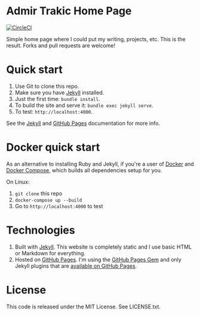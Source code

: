 # Admir Trakic Home Page

[![CircleCI](https://circleci.com/gh/atrakic/atrakic.github.io/tree/master.svg?style=svg)](https://circleci.com/gh/atrakic/atrakic.github.io/tree/master)

Simple home page where I could put my writing, projects, etc.
This is the result. Forks and pull requests are welcome!

# Quick start

1. Use Git to clone this repo.
1. Make sure you have [Jekyll](http://jekyllrb.com/docs/installation/) installed.
1. Just the first time: `bundle install`.
1. To build the site and serve it: `bundle exec jekyll serve`.
1. To test: `http://localhost:4000`.

See the [Jekyll](http://jekyllrb.com/) and [GitHub Pages](https://pages.github.com/)
documentation for more info.

# Docker quick start

As an alternative to installing Ruby and Jekyll, if you're a user of
[Docker](https://www.docker.com/) and [Docker Compose](https://docs.docker.com/compose/), which builds all dependencies setup for you.

On Linux:

1. `git clone` this repo
2. `docker-compose up --build`
3. Go to `http://localhost:4000` to test

# Technologies

1. Built with [Jekyll](http://jekyllrb.com/). This website is completely static and I use basic HTML or Markdown for everything.
1. Hosted on [GitHub Pages](https://pages.github.com/).
   I'm using the [GitHub Pages Gem](https://help.github.com/articles/using-jekyll-with-pages/)
   and only Jekyll plugins that are [available on GitHub Pages](https://help.github.com/articles/repository-metadata-on-github-pages/).

# License

This code is released under the MIT License. See LICENSE.txt.

